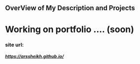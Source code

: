 ##  OverView of My Description and Projects
# Working on portfolio .... (soon)
### site url:
##### https://arssheikh.github.io/
